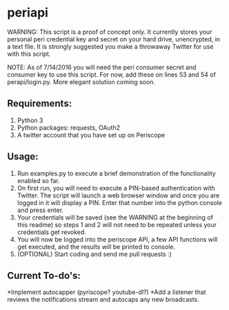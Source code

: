 # periapi

WARNING: This script is a proof of concept only. It currently stores your personal peri credential key and secret on your hard drive, unencrypted, in a text file. It is strongly suggested you make a throwaway Twitter for use with this script.

NOTE: As of 7/14/2016 you will need the peri consumer secret and consumer key to use this script. For now, add these on lines 53 and 54 of perapi/login.py. More elegant solution coming soon. 

## Requirements:

1. Python 3
2. Python packages: requests, OAuth2
3. A twitter account that you have set up on Periscope

## Usage:

1. Run examples.py to execute a brief demonstration of the functionality enabled so far.
2. On first run, you will need to execute a PIN-based authentication with Twitter. The script will launch a web browser window and once you are logged in it will display a PIN. Enter that number into the python console and press enter. 
3. Your credentials will be saved (see the WARNING at the beginning of this readme) so steps 1 and 2 will not need to be repeated unless your credentials get revoked.
4. You will now be logged into the periscope API, a few API functions will get executed, and the results will be printed to console.
5. (OPTIONAL) Start coding and send me pull requests :)

## Current To-do's:

*Implement autocapper (pyriscope? youtube-dl?)
*Add a listener that reviews the notifications stream and autocaps any new broadcasts.
